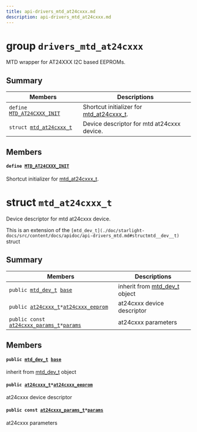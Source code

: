```yaml
---
title: api-drivers_mtd_at24cxxx.md
description: api-drivers_mtd_at24cxxx.md
---
```

# group `drivers_mtd_at24cxxx` 

MTD wrapper for AT24XXX I2C based EEPROMs.

## Summary

 Members                        | Descriptions                                
--------------------------------|---------------------------------------------
`define `[`MTD_AT24CXXX_INIT`](#group__drivers__mtd__at24cxxx_1ga017b510477909b49f8bf8bad45e7e20b)            | Shortcut initializer for [mtd_at24cxxx_t](./doc/starlight-docs/src/content/docs/apidoc/api-drivers_mtd_at24cxxx.md#structmtd__at24cxxx__t).
`struct `[`mtd_at24cxxx_t`](#structmtd__at24cxxx__t) | Device descriptor for mtd at24cxxx device.

## Members

#### `define `[`MTD_AT24CXXX_INIT`](#group__drivers__mtd__at24cxxx_1ga017b510477909b49f8bf8bad45e7e20b) 

Shortcut initializer for [mtd_at24cxxx_t](./doc/starlight-docs/src/content/docs/apidoc/api-drivers_mtd_at24cxxx.md#structmtd__at24cxxx__t).

# struct `mtd_at24cxxx_t` 

Device descriptor for mtd at24cxxx device.

This is an extension of the `[mtd_dev_t](./doc/starlight-docs/src/content/docs/apidoc/api-drivers_mtd.md#structmtd__dev__t)` struct

## Summary

 Members                        | Descriptions                                
--------------------------------|---------------------------------------------
`public `[`mtd_dev_t`](./doc/starlight-docs/src/content/docs/apidoc/api-drivers_mtd.md#structmtd__dev__t)` `[`base`](#structmtd__at24cxxx__t_1a022906e2acbf4eab3c313b473701402a) | inherit from [mtd_dev_t](./doc/starlight-docs/src/content/docs/apidoc/api-drivers_mtd.md#structmtd__dev__t) object
`public `[`at24cxxx_t`](./doc/starlight-docs/src/content/docs/apidoc/api-drivers_at24cxxx.md#structat24cxxx__t)` * `[`at24cxxx_eeprom`](#structmtd__at24cxxx__t_1afa660146d9dbb97b9d0a7eb975acd031) | at24cxxx device descriptor
`public const `[`at24cxxx_params_t`](./doc/starlight-docs/src/content/docs/apidoc/api-undefined.md#group__drivers__at24cxxx_1ga590c703d3d9df73aeef6782fe7f2f251)` * `[`params`](#structmtd__at24cxxx__t_1a836544bd7405a5cec663170a6671a1f9) | at24cxxx parameters

## Members

#### `public `[`mtd_dev_t`](./doc/starlight-docs/src/content/docs/apidoc/api-drivers_mtd.md#structmtd__dev__t)` `[`base`](#structmtd__at24cxxx__t_1a022906e2acbf4eab3c313b473701402a) 

inherit from [mtd_dev_t](./doc/starlight-docs/src/content/docs/apidoc/api-drivers_mtd.md#structmtd__dev__t) object

#### `public `[`at24cxxx_t`](./doc/starlight-docs/src/content/docs/apidoc/api-drivers_at24cxxx.md#structat24cxxx__t)` * `[`at24cxxx_eeprom`](#structmtd__at24cxxx__t_1afa660146d9dbb97b9d0a7eb975acd031) 

at24cxxx device descriptor

#### `public const `[`at24cxxx_params_t`](./doc/starlight-docs/src/content/docs/apidoc/api-undefined.md#group__drivers__at24cxxx_1ga590c703d3d9df73aeef6782fe7f2f251)` * `[`params`](#structmtd__at24cxxx__t_1a836544bd7405a5cec663170a6671a1f9) 

at24cxxx parameters


